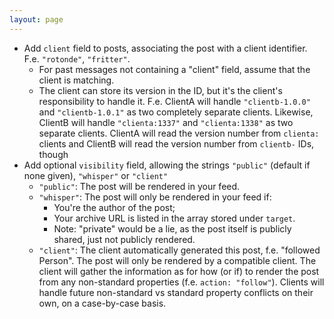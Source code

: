 ```yaml
---
layout: page
---
```


- Add `client` field to posts, associating the post with a client identifier. F.e. `"rotonde"`, `"fritter"`.
  - For past messages not containing a "client" field, assume that the client is matching.
  - The client can store its version in the ID, but it's the client's responsibility to handle it. F.e. ClientA will handle `"clientb-1.0.0"` and `"clientb-1.0.1"` as two completely separate clients. Likewise, ClientB will handle `"clienta:1337"` and `"clienta:1338"` as two separate clients. ClientA will read the version number from `clienta:` clients and ClientB will read the version number from `clientb-` IDs, though
- Add optional `visibility` field, allowing the strings `"public"` (default if none given), `"whisper"` or `"client"`
  - `"public"`: The post will be rendered in your feed.
  - `"whisper"`: The post will only be rendered in your feed if:
    - You're the author of the post;
    - Your archive URL is listed in the array stored under `target`.
    - Note: "private" would be a lie, as the post itself is publicly shared, just not publicly rendered.
  - `"client"`: The client automatically generated this post, f.e. "followed Person". The post will only be rendered by a compatible client. The client will gather the information as for how (or if) to render the post from any non-standard properties (f.e. `action: "follow"`). Clients will handle future non-standard vs standard property conflicts on their own, on a case-by-case basis.